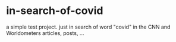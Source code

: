 # in-search-of-covid
a simple test project. just in search of word "covid" in the CNN and Worldometers articles, posts, ...
